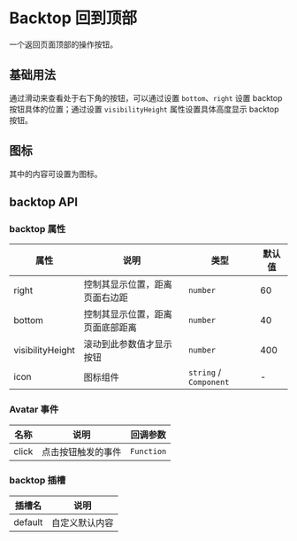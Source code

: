 # Backtop 回到顶部

一个返回页面顶部的操作按钮。

## 基础用法

通过滑动来查看处于右下角的按钮，可以通过设置 `bottom`、`right` 设置 backtop 按钮具体的位置；通过设置 `visibilityHeight` 属性设置具体高度显示 backtop 按钮。

<demo vue="../../example/backtop/base.vue" />

## 图标

其中的内容可设置为图标。

<demo vue="../../example/backtop/icon.vue" />

## backtop API

### backtop 属性

| 属性             | 说明                             | 类型                   | 默认值 |
| ---------------- | -------------------------------- | ---------------------- | ------ |
| right            | 控制其显示位置，距离页面右边距   | `number`               | 60     |
| bottom           | 控制其显示位置，距离页面底部距离 | `number`               | 40     |
| visibilityHeight | 滚动到此参数值才显示按钮         | `number`               | 400    |
| icon             | 图标组件                         | `string` / `Component` | -      |

### Avatar 事件

| 名称  | 说明               | 回调参数                                            |
| ----- | ------------------ | --------------------------------------------------- |
| click | 点击按钮触发的事件 | `Function`<Tool value="(evt: MouseEvent) => void"/> |

### backtop 插槽

| 插槽名  | 说明           |
| ------- | -------------- |
| default | 自定义默认内容 |
